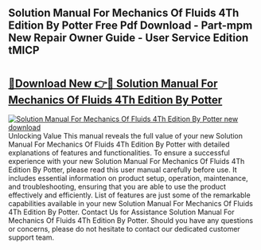 ## Solution Manual For Mechanics Of Fluids 4Th Edition By Potter Free Pdf Download - Part-mpm New Repair Owner Guide - User Service Edition tMICP

# <h2><a href="http://bc66144.oget.top/?id=Solution+Manual+For+Mechanics+Of+Fluids+4Th+Edition+By+Potter">🔗Download New 👉🔴 Solution Manual For Mechanics Of Fluids 4Th Edition By Potter</a></h2>

[![Solution Manual For Mechanics Of Fluids 4Th Edition By Potter new download](https://i.imgur.com/5g1atiW.png)](http://bc66144.oget.top/?id=Solution+Manual+For+Mechanics+Of+Fluids+4Th+Edition+By+Potter)
Unlocking Value This manual reveals the full value of your new Solution Manual For Mechanics Of Fluids 4Th Edition By Potter with detailed explanations of features and functionalities. To ensure a successful experience with your new Solution Manual For Mechanics Of Fluids 4Th Edition By Potter, please read this user manual carefully before use. It includes essential information on product setup, operation, maintenance, and troubleshooting, ensuring that you are able to use the product effectively and efficiently. List of features are just some of the remarkable capabilities available in your new Solution Manual For Mechanics Of Fluids 4Th Edition By Potter. Contact Us for Assistance Solution Manual For Mechanics Of Fluids 4Th Edition By Potter. Should you have any questions or concerns, please do not hesitate to contact our dedicated customer support team.
